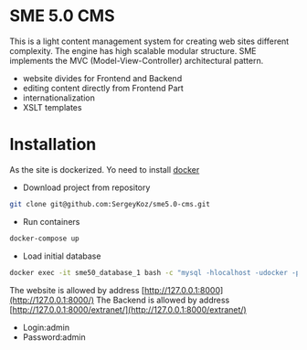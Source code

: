 SME 5.0 CMS 
==================
This is a light content management system for creating web sites different complexity.
The engine has high scalable modular structure. SME implements the MVC (Model-View-Controller) architectural pattern.

- website divides for Frontend and Backend
- editing content directly from Frontend Part
- internationalization
- XSLT templates

Installation
==================
As the site is dockerized. Yo need to install [docker](https://www.docker.com/)

- Download project from repository
```bash
git clone git@github.com:SergeyKoz/sme5.0-cms.git
```
- Run containers 
```bash
docker-compose up
```
- Load initial database 
```bash
docker exec -it sme50_database_1 bash -c "mysql -hlocalhost -udocker -pdocker sme_site < /docker-entrypoint-initdb.d/site.sql"
```

The website is allowed by address [http://127.0.0.1:8000](http://127.0.0.1:8000/)
The Backend is allowed by address [http://127.0.0.1:8000/extranet/](http://127.0.0.1:8000/extranet/)
- Login:admin
- Password:admin